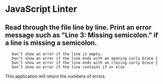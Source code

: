 # JavaScript Linter



## Read through the file line by line. Print an error message such as "Line 3: Missing semicolon." if a line is missing a semicolon.

       Don’t show an error if the line is empty.
       Don’t show an error if the line ends with an opening curly brace {
       Don’t show an error if the line ends with an closing curly brace }
       Don’t show an error if the line contains if or else

This application will return the numbers of errors.